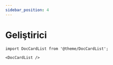 ```yaml
---
sidebar_position: 4
---
```


# Geliştirici

```mdx-code-block
import DocCardList from '@theme/DocCardList';

<DocCardList />
```